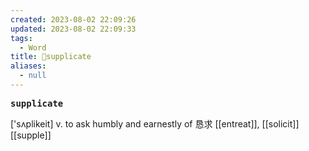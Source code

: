 ```yaml
---
created: 2023-08-02 22:09:26
updated: 2023-08-02 22:09:33
tags:
  - Word
title: 📖supplicate
aliases:
  - null
---
```


<pre><strong>supplicate</strong></pre>
['sʌplikeit]
v. to ask humbly and earnestly of 恳求
[[entreat]], [[solicit]]
[[supple]]
